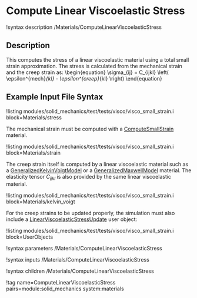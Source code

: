 # Compute Linear Viscoelastic Stress

!syntax description /Materials/ComputeLinearViscoelasticStress

## Description

This computes the stress of a linear viscoelastic material using a total small strain approximation. The stress is calculated from the mechanical strain and the creep strain as:
\begin{equation}
\sigma_{ij} = C_{ijkl} \left( \epsilon^{mech}_{kl} - \epsilon^{creep}_{kl} \right)
\end{equation}

## Example Input File Syntax

!listing modules/solid_mechanics/test/tests/visco/visco_small_strain.i block=Materials/stress

The mechanical strain must be computed with a [ComputeSmallStrain](/ComputeSmallStrain.md) material.

!listing modules/solid_mechanics/test/tests/visco/visco_small_strain.i block=Materials/strain

The creep strain itself is computed by a linear viscoelastic material such as a [GeneralizedKelvinVoigtModel](/GeneralizedKelvinVoigtModel.md) or a [GeneralizedMaxwellModel](/GeneralizedMaxwellModel.md) material. The elasticity tensor $C_{ijkl}$ is also provided by the same linear viscoelastic material.

!listing modules/solid_mechanics/test/tests/visco/visco_small_strain.i block=Materials/kelvin_voigt

For the creep strains to be updated properly, the simulation must also include a [LinearViscoelasticStressUpdate](/LinearViscoelasticStressUpdate.md) user object:

!listing modules/solid_mechanics/test/tests/visco/visco_small_strain.i block=UserObjects


!syntax parameters /Materials/ComputeLinearViscoelasticStress

!syntax inputs /Materials/ComputeLinearViscoelasticStress

!syntax children /Materials/ComputeLinearViscoelasticStress

!tag name=ComputeLinearViscoelasticStress pairs=module:solid_mechanics system:materials
